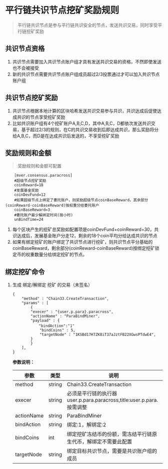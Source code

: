 # 平行链共识节点挖矿奖励规则
>平行链共识节点是参与平行链共识安全的节点，发送共识交易，同时享受平行链挖矿奖励

## 共识节点资格
1. 共识节点需要加入共识节点账户组才具有发送共识交易的资格，不然即使发送也不会被接受
1. 新的共识节点需要共识节点账户组成员超过2/3投票通过才可以加入共识节点账户组

## 共识节点挖矿奖励
1. 共识节点根据本地计算的区块哈希发送共识交易参与共识，共识达成后促使达成共识的节点享受挖矿奖励
1. 比如共识账户组有4个挖矿账户A,B,C,D，其中A,B,C，D都依次发送共识交易，基于超过2/3的规则，在C的共识交易收到后即达成共识，那么奖励将分给A,B,C，而D是在达成共识后发送的，不享受挖矿奖励

## 奖励规则和金额
>奖励规则和金额可配置
```
    [mver.consensus.paracross]
    #超级节点挖矿奖励
    coinReward=18
    #发展基金奖励
    coinDevFund=12
    #如果超级节点上绑定了委托账户，则奖励超级节点coinBaseReward，其余部分(coinReward-coinBaseReward)按权重分给委托账户
    coinBaseReward=3
    #委托账户最少解绑定时间(按小时)
    unBindTime=24
```
1. 每个区块产生的挖矿总奖励如配置项是coinDevFund+coinReward=30，共识达成后，发展基金账户分走12，剩余的18个coin平均分给达成共识的节点
1. 如果有绑定挖矿的账户绑定了共识节点进行挖矿，则共识节点平分基础的coinBaseReward，剩余部分(coinReward-coinBaseReward)按绑定挖矿锁定币的权重数量分给绑定挖矿的节点。

## 绑定挖矿命令
1. 生成 绑定/解绑定 挖矿 的交易（未签名）

    ```
    {
        "method" : "Chain33.CreateTransaction",
        "params" : [
            {
            "execer" : "{user.p.para}.paracross",
            "actionName" : "ParaBindMiner",
            "payload" : {
    　　　　　　　"bindAction":"1"
                "bindCoins" : 5,
                "targetNode" : "1KSBd17H7ZK8iT37aJztFB22XGwsPTdwE4",
            }
            }
        ],
    }
    ```

    **参数说明：**

    |参数|类型|说明|
    |----|----|----|
    |method|string|Chain33.CreateTransaction|
    |execer|string|必须是平行链的执行器user.p.para.paracross,title:user.p.para.按需调整|
    |actionName|string|ParaBindMiner|
    |bindAction|string|绑定:1，解绑定:2|
    |bindCoins|int|绑定挖矿冻结币的份额，需冻结平行链原生代币，解绑定不需要此配置|
    |targetNode|string|绑定目标共识节点，需要是共识账户组的成员|


